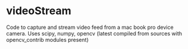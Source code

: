 # videoStream

Code to capture and stream video feed from a mac book pro device camera.
Uses scipy, numpy, opencv (latest compiled from sources with opencv_contrib modules present)
